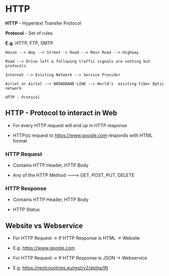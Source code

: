 # HTTP

**HTTP** - Hypertext Transfer Protocol

**Protocol** - Set of rules

**E.g.** HTTP, FTP, SMTP

```
House --> Way --> Street -> Road --> Main Road --> Highway

Road --> Drive left & following traffic signals are nothing but protocols
```

```
Internet --> Existing Network --> Service Provider

Aircel or Airtel --> BROADBAND LINE --> World's  existing Fiber Optic network

HTTP - Protocol
```

## HTTP - Protocol to interact in Web

- For every HTTP request will end up in HTTP response

- HTTP(s) request to https://www.google.com responds with HTML format

### HTTP Request

- Contains HTTP Header, HTTP Body

- Any of the HTTP Method ---> GET, POST, PUT, DELETE

### HTTP Response

- Contains HTTP Header, HTTP Body

- HTTP Status

## Website vs Webservice

- For HTTP Request -> If HTTP Response is HTML -> Website

- E.g. https://www.google.com

- For HTTP Request -> If HTTP Response is JSON -> Webservice

- E.g. https://restcountries.eu/rest/v2/alpha/IN

